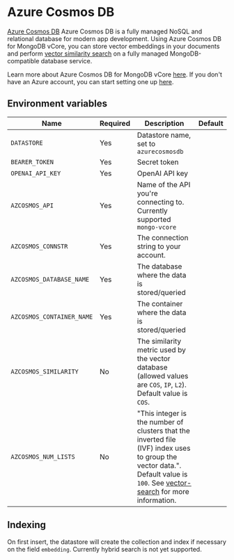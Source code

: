 # Azure Cosmos DB

[Azure Cosmos DB](https://azure.microsoft.com/en-us/products/cosmos-db/) Azure Cosmos DB is a fully managed NoSQL and relational database for modern app development. Using Azure Cosmos DB for MongoDB vCore, you can store vector embeddings in your documents and perform [vector similarity search](https://learn.microsoft.com/azure/cosmos-db/mongodb/vcore/vector-search) on a fully managed MongoDB-compatible database service.

Learn more about Azure Cosmos DB for MongoDB vCore [here](https://learn.microsoft.com/azure/cosmos-db/mongodb/vcore/). If you don't have an Azure account, you can start setting one up [here](https://azure.microsoft.com/).

## Environment variables

| Name                         | Required | Description                                                             | Default             |
| ---------------------------- | -------- |-------------------------------------------------------------------------| ------------------- |
| `DATASTORE`                  | Yes      | Datastore name, set to `azurecosmosdb`                                  |                     |
| `BEARER_TOKEN`               | Yes      | Secret token                                                            |                     |
| `OPENAI_API_KEY`             | Yes      | OpenAI API key                                                          |                     |
| `AZCOSMOS_API`               | Yes      | Name of the API you're connecting to. Currently supported `mongo-vcore` |                     |
| `AZCOSMOS_CONNSTR`           | Yes      | The connection string to your account.                                  |                     |
| `AZCOSMOS_DATABASE_NAME`     | Yes      | The database where the data is stored/queried                           |                     |
| `AZCOSMOS_CONTAINER_NAME`    | Yes      | The container where the data is stored/queried                          |                     |
| `AZCOSMOS_SIMILARITY`        | No       | The similarity metric used by the vector database (allowed values are `COS`, `IP`, `L2`). Default value is `COS`.
| `AZCOSMOS_NUM_LISTS`         | No       | "This integer is the number of clusters that the inverted file (IVF) index uses to group the vector data.". Default value is `100`. See [vector-search](https://learn.microsoft.com/en-us/azure/cosmos-db/mongodb/vcore/vector-search) for more information.

## Indexing
On first insert, the datastore will create the collection and index if necessary on the field `embedding`. Currently hybrid search is not yet supported.
